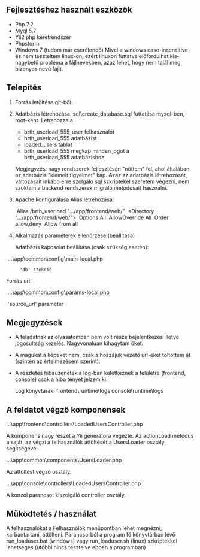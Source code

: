 ## Fejlesztéshez használt eszközök

  - Php 7.2
  - Myql 5.7
  - Yii2 php keretrendszer
  - Phpstorm
  - Windows 7 (tudom már cserélendő)
     Mivel a windows case-insensitive és nem teszteltem linux-on, 
     ezért linuxon futtatva előfordulhat 
     kis-nagybetű probléma a fájlnevekben, azaz lehet, hogy nem 
     talál meg bizonyos nevű fájlt.

## Telepítés

1. Forrás letöltése git-ből.

2. Adatbázis létrehozása.
    sql\create_database.sql futtatása mysql-ben, root-ként.
    Létrehozza a 
      - brth_userload_555_user felhasználót
      - brth_userload_555 adatbázist
      - loaded_users táblát
      - brth_userload_555 megkap minden jogot a  
        brth_userload_555 adatbázishoz

    Megjegyzés: nagy rendszerek fejlesztésén "nőttem" fel, ahol 
    általában az adatbázis "kiemelt figyelmet" kap.
    Azaz az adatbázis létrehozását, változásait inkább erre szolgáló
    sql szkriptekel szeretem végezni, nem szoktam a backend rendszerek
    migráló metódusait használni.

3. Apache konfigurálása 
	Alias létrehozása:

	​     Alias /brth_userload ".../app/frontend/web/"
	​     <Directory ".../app/frontend/web/">
	​          Options All 
	​          AllowOverride All
	​          Order allow,deny
	​          Allow from all
	​      </Directory>

4. Alkalmazás paraméterek ellenőrzése (beállítása)

	Adatbázis kapcsolat beállítása (csak szükség esetén):
  
  ​     ...\app\common\config\main-local.php

	​     'db' szekció
  
  Forrás url:
  
  ​     ...\app\common\config\params-local.php
  
  ​     'source_url' paraméter

## Megjegyzések

- A feladatnak az olvasatomban nem volt része bejelentkezés illetve jogosultság kezelés.
  Nagyvonalúan kihagytam őket.
- A magukat a képeket nem, csak a hozzájuk vezető url-eket töltöttem át (szintén az értelmezésem szerint).
- A részletes hibaüzenetek a log-ban keletkeznek a felületre (frontend, console) csak a hiba
  tényét jelzem ki.
  
  Log könyvtárak: 
      frontend\runtime\logs
      console\runtime\logs


## A feldatot végző komponensek

...\app\frontend\controllers\LoadedUsersController.php

   A komponens nagy részét a Yii generátora végezte. Az actionLoad metódus a saját, az végzi a felhasználók áttöltését a UsersLoader osztály segítségével.

...\app\common\components\UsersLoader.php

   Az áttöltést végző osztály.   

...\app\console\controllers\LoadedUsersController.php

   A konzol parancsot kiszolgáló controller osztály.


## Működtetés / használat

A felhasználókat a Felhasználók menüpontban lehet megnézni, karbantartani, áttölteni.
Parancsorból a program fő könyvtárban lévő run_loaduser.bat (windows) vagy run_loaduser.sh (linux)
szkriptekkel lehetséges (utóbbi nincs tesztelve ebben a programban)



